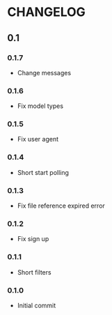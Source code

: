 # CHANGELOG

## 0.1

### 0.1.7

- Change messages

### 0.1.6

- Fix model types

### 0.1.5

- Fix user agent

### 0.1.4

- Short start polling

### 0.1.3

- Fix file reference expired error

### 0.1.2

- Fix sign up

### 0.1.1

- Short filters

### 0.1.0

- Initial commit
